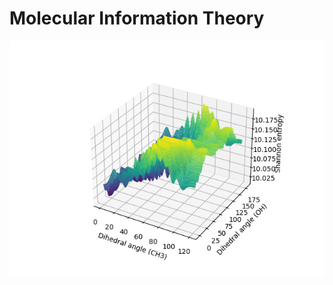 # Molecular Information Theory
![combo plot for acetic acid](https://github.com/gomesgroup/shannon_entropy/blob/main/plots/dihedral_angle/acetic_acid_ch3oh_dihedralangle_100.png)
